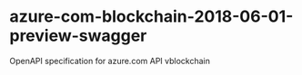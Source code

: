 # azure-com-blockchain-2018-06-01-preview-swagger
OpenAPI specification for azure.com API vblockchain
